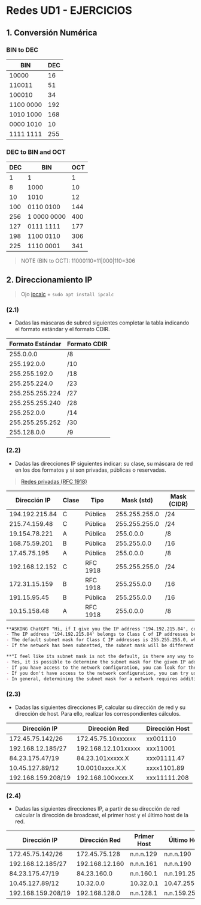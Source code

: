 # Redes UD1 - EJERCICIOS

## 1. Conversión Numérica

### BIN to DEC

| BIN       | DEC |
| ---       | --- |
| 10000     | 16
| 110011    | 51
| 100010    | 34
| 1100 0000 | 192
| 1010 1000 | 168
| 0000 1010 | 10
| 1111 1111 | 255

### DEC to BIN and OCT

| DEC | BIN         | OCT |
| --- | ---         | --- |
| 1   | 1           | 1
| 8   | 1000        | 10
| 10  | 1010        | 12
| 100 | 0110 0100   | 144
| 256 | 1 0000 0000 | 400
| 127 | 0111 1111   | 177
| 198 | 1100 0110   | 306
| 225 | 1110 0001   | 341

> NOTE (BIN to OCT): 11000110=11|000|110=306

## 2. Direccionamiento IP

> Ojo [ipcalc](https://github.com/kjokjo/ipcalc) + `sudo apt install ipcalc`

### (2.1)

- Dadas las máscaras de subred siguientes completar la tabla indicando el formato estándar y
el formato CDIR.

| Formato Estándar | Formato CDIR |
| ---              | ---          |
| 255.0.0.0        | /8
| 255.192.0.0      | /10
| 255.255.192.0    | /18
| 255.255.224.0    | /23
| 255.255.255.224  | /27
| 255.255.255.240  | /28
| 255.252.0.0      | /14
| 255.255.255.252  | /30
| 255.128.0.0      | /9

### (2.2)

- Dadas las direcciones IP siguientes indicar: su clase, su máscara de red en los dos formatos y si son privadas, públicas o reservadas.

> [Redes privadas (RFC 1918)](https://www.rfc-editor.org/rfc/rfc1918)

<!-- (Classful Ranges)

| Class | First Octet Address
| ---   | ---                
| A     | 001 - 126          
| B     | 128 - 191          
| C     | 192 - 223          
| D     | 224 - 239          
| E     | 240 - 255          
-->


| Dirección IP   | Clase | Tipo     | Mask (std)    | Mask (CIDR) |
| ---            | ---   | ---      | ---           | ---         |
| 194.192.215.84 | C     | Pública  | 255.255.255.0 | /24
| 215.74.159.48  | C     | Pública  | 255.255.255.0 | /24
| 19.154.78.221  | A     | Pública  | 255.0.0.0     | /8
| 168.75.59.201  | B     | Pública  | 255.255.0.0   | /16
| 17.45.75.195   | A     | Pública  | 255.0.0.0     | /8
| 192.168.12.152 | C     | RFC 1918 | 255.255.255.0 | /24
| 172.31.15.159  | B     | RFC 1918 | 255.255.0.0   | /16
| 191.15.95.45   | B     | Pública  | 255.255.0.0   | /16
| 10.15.158.48   | A     | RFC 1918 | 255.0.0.0     | /8

<!-- - [ ] ¿¿DE VERDAD SON ESTAS LAS MÁSCARAS DE RED?? ¿¿NO HAY SUBREDES NI NADA RARO?? -->

```markdown
**ASKING ChatGPT "Hi, if I give you the IP address '194.192.215.84', could tell me what Class of IP it is and what is its Subnet Mask?"**
- The IP address '194.192.215.84' belongs to Class C of IP addresses because the first octet (194) falls within the range of 192 to 223.
- The default subnet mask for Class C IP addresses is 255.255.255.0, which means that the network portion of the IP address is the first three octets (194.192.215) and the host portion is the last octet (84).
- If the network has been subnetted, the subnet mask will be different from the default mask. However, without additional information, I can't determine the subnet mask for this IP address.

**"I feel like its subnet mask is not the default, is there any way to know the actual mask assuming it's been subnetted?"**
- Yes, it is possible to determine the subnet mask for the given IP address if it has been subnetted, but I would need additional information about the network configuration to do so.
- If you have access to the network configuration, you can look for the subnet mask setting in the router or other network devices. Alternatively, you can use a network scanning tool such as nmap or Advanced IP Scanner to scan the network and detect the subnet mask.
- If you don't have access to the network configuration, you can try using the IP address to ping the network and analyze the results. If the ping is successful, you can analyze the responses to see if any of them are from a different subnet. This can give you an idea of the subnet mask in use. However, this method is not foolproof and may not provide an accurate result.
- In general, determining the subnet mask for a network requires additional information about the network configuration, such as the number of subnets and the number of hosts per subnet. Without this information, it is difficult to determine the subnet mask with certainty.
```

### (2.3)

- Dadas las siguientes direcciones IP, calcular su dirección de red y su dirección de host. Para
ello, realizar los correspondientes cálculos.

| Dirección IP       | Dirección Red       | Dirección Host |
| ---                | ---                 | ---            |
| 172.45.75.142/26   | 172.45.75.10xxxxxx  | xx001110
| 192.168.12.185/27  | 192.168.12.101xxxxx | xxx11001
| 84.23.175.47/19    | 84.23.101xxxxx.X    | xxx01111.47
| 10.45.127.89/12    | 10.0010xxxx.X.X     | xxxx1101.89
| 192.168.159.208/19 | 192.168.100xxxx.X   | xxx11111.208


<!-- CALCULATION
172.45.75.142/26 >> 172.45.75.10 > 172.45.75.128

ASK ChatGPT "Hi, if I give you the IP address '172.45.75.142/26', could you tell me the Network and the Host portions?" > DEC results
-->

### (2.4)

- Dadas las siguientes direcciones IP, a partir de su dirección de red calcular la dirección de
broadcast, el primer host y el último host de la red.

| Dirección IP       | Dirección Red  | Primer Host | Último Host   | Broadcast
| ---                | ---            | ---         | ---           | ---
| 172.45.75.142/26   | 172.45.75.128  | n.n.n.129   | n.n.n.190     | n.n.n.191
| 192.168.12.185/27  | 192.168.12.160 | n.n.n.161   | n.n.n.190     | n.n.n.191
| 84.23.175.47/19    | 84.23.160.0    | n.n.160.1   | n.n.191.254   | n.n.191.255
| 10.45.127.89/12    | 10.32.0.0      | 10.32.0.1   | 10.47.255.254 | 10.47.255.255
| 192.168.159.208/19 | 192.168.128.0  | n.n.128.1   | n.n.159.254   | n.n.159.255